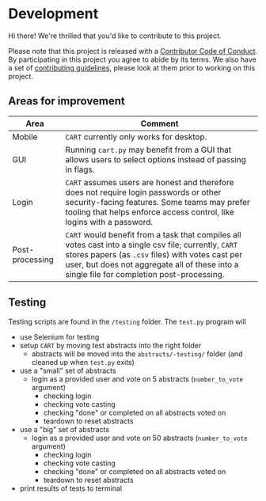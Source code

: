 # Development

[code-of-conduct]: CODE_OF_CONDUCT.md

[contributing]: CONTRIBUTING.md

Hi there! We're thrilled that you'd like to contribute to this project. 

Please note that this project is released with a [Contributor Code of Conduct][code-of-conduct]. By participating in this project you agree to abide by its terms. We also have a set of  [contributing guidelines][contributing], please look at them prior to working on this project.  



## Areas for improvement

| Area            | Comment                                                      |
| --------------- | ------------------------------------------------------------ |
| Mobile          | `CART` currently only works for desktop.                     |
| GUI             | Running `cart.py` may benefit from a GUI that allows users to select options instead of passing in flags. |
| Login           | `CART` assumes users are honest and therefore does not require login passwords or other security-facing features. Some teams may prefer tooling that helps enforce access control, like logins with a password. |
| Post-processing | `CART` would benefit from a task that compiles all votes cast into a single csv file; currently, `CART` stores papers (as `.csv` files) with votes cast per user, but does not aggregate all of these into a single file for completion post-processing. |



## Testing 

Testing scripts are found in the `/testing` folder. The `test.py` program will

- use Selenium for testing
- setup `CART` by moving test abstracts into the right folder
  - abstracts will be moved into the `abstracts/-testing/` folder (and cleaned up when `test.py` exits) 
- use a "small" set of abstracts
  - login as a provided user and vote on 5 abstracts (`number_to_vote` argument)
    - checking login 
    - checking vote casting
    - checking "done" or completed on all abstracts voted on
    - teardown to reset abstracts
- use a "big" set of abstracts 
  - login as a provided user and vote on 50 abstracts (`number_to_vote` argument)
    - checking login 
    - checking vote casting
    - checking "done" or completed on all abstracts voted on
    - teardown to reset abstracts
- print results of tests to terminal 

